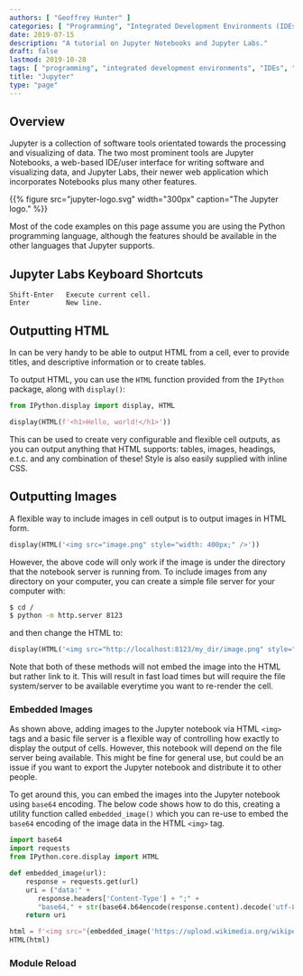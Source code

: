 ```yaml
---
authors: [ "Geoffrey Hunter" ]
categories: [ "Programming", "Integrated Development Environments (IDEs)" ]
date: 2019-07-15
description: "A tutorial on Jupyter Notebooks and Jupyter Labs."
draft: false
lastmod: 2019-10-28
tags: [ "programming", "integrated development environments", "IDEs", "Jupyter", "notebooks", "Jupyter Labs", "HTML", "IPython", "images", "server", "CSS", "embedded", "base64", "requests" ]
title: "Jupyter"
type: "page"
---
```


## Overview

Jupyter is a collection of software tools orientated towards the processing and visualizing of data. The two most prominent tools are Jupyter Notebooks, a web-based IDE/user interface for writing software and visualizing data, and Jupyter Labs, their newer web application which incorporates Notebooks plus many other features.

{{% figure src="jupyter-logo.svg" width="300px" caption="The Jupyter logo." %}}

Most of the code examples on this page assume you are using the Python programming language, although the features should be available in the other languages that Jupyter supports.

## Jupyter Labs Keyboard Shortcuts

```text
Shift-Enter   Execute current cell.
Enter         New line.
```

## Outputting HTML

In can be very handy to be able to output HTML from a cell, ever to provide titles, and descriptive information or to create tables.

To output HTML, you can use the `HTML` function provided from the `IPython` package, along with `display()`:

```python
from IPython.display import display, HTML

display(HTML(f'<h1>Hello, world!</h1>'))
```

This can be used to create very configurable and flexible cell outputs, as you can output anything that HTML supports: tables, images, headings, e.t.c. and any combination of these! Style is also easily supplied with inline CSS.

## Outputting Images

A flexible way to include images in cell output is to output images in HTML form.

```python
display(HTML('<img src="image.png" style="width: 400px;" />'))
```

However, the above code will only work if the image is under the directory that the notebook server is running from. To include images from any directory on your computer, you can create a simple file server for your computer with:

```bash
$ cd /
$ python -m http.server 8123
```

and then change the HTML to:

```python
display(HTML('<img src="http://localhost:8123/my_dir/image.png" style="width: 400px;" />'))
```

Note that both of these methods will not embed the image into the HTML but rather link to it. This will result in fast load times but will require the file system/server to be available everytime you want to re-render the cell.

### Embedded Images

As shown above, adding images to the Jupyter notebook via HTML `<img>` tags and a basic file server is a flexible way of controlling how exactly to display the output of cells. However, this notebook will depend on the file server being available. This might be fine for general use, but could be an issue if you want to export the Jupyter notebook and distribute it to other people.

To get around this, you can embed the images into the Jupyter notebook using `base64` encoding. The below code shows how to do this, creating a utility function called `embedded_image()` which you can re-use to embed the `base64` encoding of the image data in the HTML `<img>` tag.

```python
import base64
import requests
from IPython.core.display import HTML

def embedded_image(url):
    response = requests.get(url)
    uri = ("data:" +
       response.headers['Content-Type'] + ";" +
       "base64," + str(base64.b64encode(response.content).decode('utf-8')))
    return uri

html = f'<img src="{embedded_image('https://upload.wikimedia.org/wikipedia/commons/5/56/Kosaciec_szczecinkowaty_Iris_setosa.jpg')}" />'
HTML(html)
```

### Module Reload

